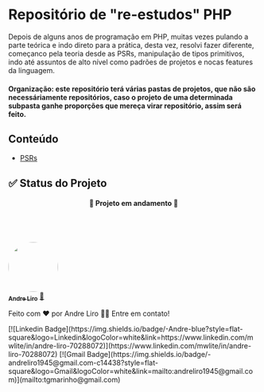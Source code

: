 # Repositório de "re-estudos" PHP
Depois de alguns anos de programação em PHP, muitas vezes pulando a parte teórica e indo direto para a prática, desta vez, resolvi fazer diferente, começanco pela teoria desde as PSRs, manipulação de tipos primitivos, indo até assuntos de alto nível como padrões de projetos e nocas features da linguagem.

#### Organização: este repositório terá várias pastas de projetos, que não são necessáriamente repositórios, caso o projeto de uma determinada subpasta ganhe proporções que mereça virar repositório, assim será feito.

## Conteúdo
* [PSRs](https://nmap.org)


## ✅ Status do Projeto
<h4 align="center"> 
	🚧  Projeto em andamento  🚧
</h4>



<br/>
<br/>
<br/>

<a href="https://github.com/a2liro">
 <img style="border-radius: 50%;" src="https://avatars.githubusercontent.com/u/13699722?v=4" width="100px;" alt=""/>
 <br />
 <sub><b>Andre Liro</b></sub></a> <a href="https://github.com/a2liro" title="Andre Liro">🚀</a>


Feito com ❤️ por Andre Liro 👋🏽 Entre em contato!

<!-- [![Twitter Badge](https://img.shields.io/badge/-@tgmarinho-1ca0f1?style=flat-square&labelColor=1ca0f1&logo=twitter&logoColor=white&link=https://twitter.com/tgmarinho)](https://twitter.com/tgmarinho) --> [![Linkedin Badge](https://img.shields.io/badge/-Andre-blue?style=flat-square&logo=Linkedin&logoColor=white&link=https://www.linkedin.com/mwlite/in/andre-liro-70288072)](https://www.linkedin.com/mwlite/in/andre-liro-70288072) [![Gmail Badge](https://img.shields.io/badge/-andreliro1945@gmail.com-c14438?style=flat-square&logo=Gmail&logoColor=white&link=mailto:andreliro1945@gmail.com)](mailto:tgmarinho@gmail.com)
